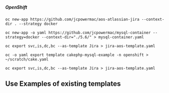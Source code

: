 ##### OpenShift

```
oc new-app https://github.com/jcpowermac/aos-atlassian-jira --context-dir . --strategy docker
```

```
oc new-app -o yaml https://github.com/jcpowermac/mysql-container --strategy=docker --context-dir="./5.6/" > mysql-container.yaml
```

```
oc export svc,is,dc,bc --as-template Jira > jira-aos-template.yaml
```

```
oc -o yaml export template cakephp-mysql-example -n openshift > ~/scratch/cake.yaml
```

```
oc export svc,is,dc,bc --as-template Jira > jira-aos-template.yaml
```


Use Examples of existing templates
---
